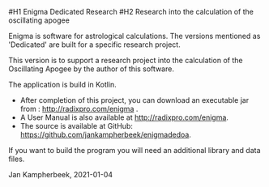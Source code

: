 #H1 Enigma Dedicated Research 
#H2 Research into the calculation of the oscillating apogee 

Enigma is software for astrological calculations. The versions mentioned as 'Dedicated' are built for a specific research project.

This version is to support a research project into the calculation of the Oscillating Apogee by the author of this software.

The application is build in Kotlin. 

- After completion of this project, you can download an executable jar from : http://radixpro.com/enigma . 
- A User Manual is also available at  http://radixpro.com/enigma.
- The source is available at GitHub:  https://github.com/jankampherbeek/enigmadedoa.

If you want to build the program you will need an additional library and data files. 


Jan Kampherbeek, 2021-01-04